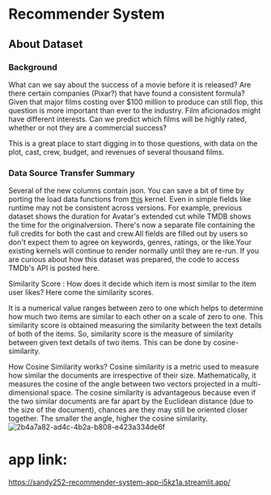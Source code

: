 # Recommender System

## About Dataset
### Background
What can we say about the success of a movie before it is released? Are there certain companies (Pixar?) that have found a consistent formula? Given that major films costing over $100 million to produce can still flop, this question is more important than ever to the industry. Film aficionados might have different interests. Can we predict which films will be highly rated, whether or not they are a commercial success?

This is a great place to start digging in to those questions, with data on the plot, cast, crew, budget, and revenues of several thousand films.

### Data Source Transfer Summary
Several of the new columns contain json. You can save a bit of time by porting the load data functions from [this]() kernel. Even in simple fields like runtime may not be consistent across versions. For example, previous dataset shows the duration for Avatar's extended cut while TMDB shows the time for the originalversion. There's now a separate file containing the full credits for both the cast and crew.All fields are filled out by users so don't expect them to agree on keywords, genres, ratings, or the like.Your existing kernels will continue to render normally until they are re-run.
If you are curious about how this dataset was prepared, the code to access TMDb's API is posted here.

Similarity Score :
How does it decide which item is most similar to the item user likes? Here come the similarity scores.

It is a numerical value ranges between zero to one which helps to determine how much two items are similar to each other on a scale of zero to one. This similarity score is obtained measuring the similarity between the text details of both of the items. So, similarity score is the measure of similarity between given text details of two items. This can be done by cosine-similarity.

How Cosine Similarity works?
Cosine similarity is a metric used to measure how similar the documents are irrespective of their size. Mathematically, it measures the cosine of the angle between two vectors projected in a multi-dimensional space. The cosine similarity is advantageous because even if the two similar documents are far apart by the Euclidean distance (due to the size of the document), chances are they may still be oriented closer together. The smaller the angle, higher the cosine similarity.
![2b4a7a82-ad4c-4b2a-b808-e423a334de6f](https://github.com/sandy252/recommender_system/assets/66490787/bfed0fa4-dae4-4840-9298-32883e83e062)


# app link: 
https://sandy252-recommender-system-app-i5kz1a.streamlit.app/
